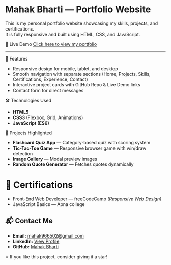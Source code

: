 # Mahak Bharti — Portfolio Website

This is my personal portfolio website showcasing my skills, projects, and certifications.  
It is fully responsive and built using HTML, CSS, and JavaScript.

🚀 Live Demo
[Click here to view my portfolio](https://mahakbharti.github.io/-portfolio/)

---

📌 Features
- Responsive design for mobile, tablet, and desktop
- Smooth navigation with separate sections (Home, Projects, Skills, Certifications, Experience, Contact)
- Interactive project cards with GitHub Repo & Live Demo links
- Contact form for direct messages

🛠️ Technologies Used
- **HTML5**
- **CSS3** (Flexbox, Grid, Animations)
- **JavaScript (ES6)**

📂 Projects Highlighted
- **Flashcard Quiz App** — Category-based quiz with scoring system  
- **Tic-Tac-Toe Game** — Responsive browser game with win/draw detection  
- **Image Gallery** — Modal preview images  
- **Random Quote Generator** — Fetches quotes dynamically

# 📜 Certifications
- Front-End Web Developer — freeCodeCamp *(Responsive Web Design)*
- JavaScript Basics — Apna college

## 📬 Contact Me
- **Email:** mahak966502@gmail.com  
- **LinkedIn:** [View Profile](https://www.linkedin.com/in/mahak-bharti-40614a318/)  
- **GitHub:** [Mahak Bharti](https://github.com/Mahakbharti)

⭐ If you like this project, consider giving it a star!
